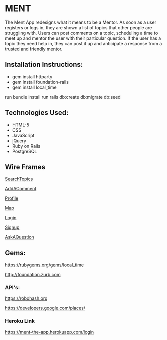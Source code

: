 # MENT
 
The Ment App redesigns what it means to be a Mentor. As soon as a user registers or logs in, they are shown a list of topics that other people are struggling with. Users can post comments on a topic, scheduling a time to meet up and mentor the user with their particular question. If the user has a topic they need help in, they can post it up and anticipate a response from a trusted and friendly mentor.

## Installation Instructions: ##

* gem install httparty
* gem install foundation-rails
* gem install local_time

run bundle install
run rails db:create db:migrate db:seed

## Technologies Used: ##

* HTML-5
* CSS
* JavaScript
* jQuery
* Ruby on Rails
* PostgreSQL

## Wire Frames ##
 [SearchTopics](http://i.imgur.com/TJpCD26.png)

 [AddAComment](http://i.imgur.com/hbCu75Q.png)

 [Profile](http://i.imgur.com/6LLk02A.png)

 [Map](http://i.imgur.com/8QQSM2r.png)

 [Login](http://i.imgur.com/Zl9lUc8.png)

 [Signup](http://i.imgur.com/Fl9S3st.png)

 [AskAQuestion](http://i.imgur.com/Z3bro2s.png)

## Gems: ##

https://rubygems.org/gems/local_time

http://foundation.zurb.com

### API's: ###

https://robohash.org

https://developers.google.com/places/

### Heroku Link ###

https://ment-the-app.herokuapp.com/login
